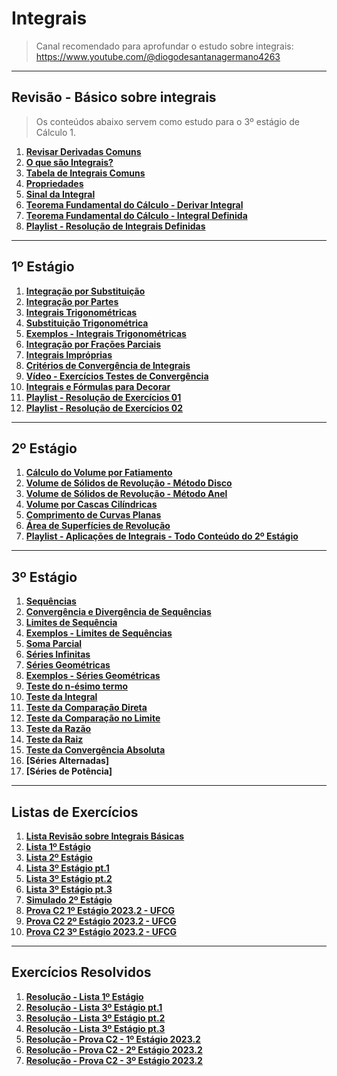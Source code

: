 # Integrais

> Canal recomendado para aprofundar o estudo sobre integrais: https://www.youtube.com/@diogodesantanagermano4263

---
## Revisão - Básico sobre integrais

> Os conteúdos abaixo servem como estudo para o 3º estágio de Cálculo 1.<br>

1. **[Revisar Derivadas Comuns](https://github.com/joao-pedro-angelo/AventurasPi/blob/main/calculo1/tabelaDerivadas.pdf)**
2. **[O que são Integrais?](teoria/IntegraisIntroducao.md)**
3. **[Tabela de Integrais Comuns](pdfs/tabelaIntegrais.pdf)**
4. **[Propriedades](teoria/PropriedadesIntegrais.md)**
5. **[Sinal da Integral](teoria/SinalDaIntegral.md)**
6. **[Teorema Fundamental do Cálculo - Derivar Integral](teoria/DerivarIntegral.md)**
7. **[Teorema Fundamental do Cálculo - Integral Definida](teoria/IntegralDefinida.md)**
8. **[Playlist - Resolução de Integrais Definidas](https://www.youtube.com/playlist?list=PLSP4PNEIJatVgEQUSTaSqp4D8I4ZQKcda)**

---
## 1º Estágio

1. **[Integração por Substituição](pdfs/Metodo-da-substituicao.pdf)**
2. **[Integração por Partes](pdfs/Integracao-por-partes.pdf)**
3. **[Integrais Trigonométricas](teoria/SenoCasosEspeciaisDeIntegrais.md)**
4. **[Substituição Trigonométrica](pdfs/SubstituicaoTrigonometrica1.pdf)**
5. **[Exemplos - Integrais Trigonométricas](resolucoes/resolucaoIntegraisTrigonometricas/README.md)**
6. **[Integração por Frações Parciais](pdfs/IntegracaoPorFracoesParciais.pdf)**
7. **[Integrais Impróprias](pdfs/integraisimproprias.pdf)**
8. **[Critérios de Convergência de Integrais](teoria/CriteriosConvergenciaDeIntegrais.md)**
9. **[Vídeo - Exercícios Testes de Convergência](https://youtu.be/7jhEVZt9_z4?list=PLUdN13q_LrwqmIekdg8Ncqp0PsV1MyxYd)**
10. **[Integrais e Fórmulas para Decorar](teoria/Decorar.md)**
11. **[Playlist - Resolução de Exercícios 01](https://www.youtube.com/playlist?list=PLUdN13q_LrwqmIekdg8Ncqp0PsV1MyxYd)**
12. **[Playlist - Resolução de Exercícios 02](https://www.youtube.com/playlist?list=PLhSDZSsofXGNuFTlwweS7yGZRwAeRAX4V)**

---
## 2º Estágio 

1. **[Cálculo do Volume por Fatiamento](resolucoes/resolucaoLista02/volumePorFatiamento.md)**
2. **[Volume de Sólidos de Revolução - Método Disco](resolucoes/resolucaoLista02/volumePorDisco.md)**
3. **[Volume de Sólidos de Revolução - Método Anel](resolucoes/resolucaoLista02/volumeMetodoAnel.md)**
4. **[Volume por Cascas Cilíndricas](resolucoes/resolucaoLista02/volumeCascaCilindrica.md)**
5. **[Comprimento de Curvas Planas](teoria/curvasPlanas.pdf)**
6. **[Área de Superfícies de Revolução](teoria/areaSuperficiesCalc2.pdf)**
7. **[Playlist - Aplicações de Integrais - Todo Conteúdo do 2º Estágio](https://www.youtube.com/playlist?list=PLUdN13q_LrwpyA861yPkeFl6j8UW-37a7)**

---
## 3º Estágio

1. **[Sequências](teoria/sequenciasDefinicao.md)**
2. **[Convergência e Divergência de Sequências](teoria/convergenciaDivergenciaSequencias.md)**
3. **[Limites de Sequência](teoria/limitesDeSequencias.md)**
4. **[Exemplos - Limites de Sequências](teoria/exSequencias.md)**
5. **[Soma Parcial](teoria/somaParcial.md)**
6. **[Séries Infinitas](teoria/seriesInfinitas.md)**
7. **[Séries Geométricas](teoria/seriesGeometricas.md)**
8. **[Exemplos - Séries Geométricas](teoria/exemplosSeriesGeometricas.md)**
9. **[Teste do n-ésimo termo](teoria/testeDoNesimoTermo.md)**
10. **[Teste da Integral](teoria/testeDaIntegral.md)**
11. **[Teste da Comparação Direta](teoria/testeDaComparacaoDireta.md)**
12. **[Teste da Comparação no Limite](teoria/testeDaComparacaoNoLimite.md)**
13. **[Teste da Razão](teoria/testeDaRazao.md)**
14. **[Teste da Raiz](teoria/testeDaRaiz.md)**
15. **[Teste da Convergência Absoluta](teoria/testeDaConvergenciaAbsoluta.md)**
16. **[Séries Alternadas]**
17. **[Séries de Potência]**

---
## Listas de Exercícios

1. **[Lista Revisão sobre Integrais Básicas](pdfs/IntegraisEx01.pdf)**
2. **[Lista 1º Estágio](pdfs/Lista1.pdf)**
3. **[Lista 2º Estágio](pdfs/Lista2.pdf)**
4. **[Lista 3º Estágio pt.1](pdfs/Lista3.pdf)**
5. **[Lista 3º Estágio pt.2](pdfs/Lista4.pdf)**
6. **[Lista 3º Estágio pt.3](pdfs/lista05SeriesAlternadas.png)**
7. **[Simulado 2º Estágio](pdfs/simulado_calculo_integral.md)**
8. **[Prova C2 1º Estágio 2023.2 - UFCG](pdfs/calc2prova1.pdf)**
9. **[Prova C2 2º Estágio 2023.2 - UFCG](pdfs/calc2prova2.pdf)**
10. **[Prova C2 3º Estágio 2023.2 - UFCG](pdfs/teste3-20232.pdf)**

---
## Exercícios Resolvidos

1. **[Resolução - Lista 1º Estágio](resolucoes/resolucaoLista01/README.md)**
2. **[Resolução - Lista 3º Estágio pt.1](resolucoes/resolucaoLista03/README.md)**
3. **[Resolução - Lista 3º Estágio pt.2](resolucoes/resolucaoLista04/README.md)**
4. **[Resolução - Lista 3º Estágio pt.3](resolucoes/resolucaoLista05/README.md)**
5. **[Resolução - Prova C2 - 1º Estágio 2023.2](pdfs/calc2Prova1Resol.jpeg)**
6. **[Resolução - Prova C2 - 2º Estágio 2023.2](pdfs/calc2Prova2Resol.jpeg)**
7. **[Resolução - Prova C2 - 3º Estágio 2023.2](resolucoes/resolucaoProva3/README.md)**

